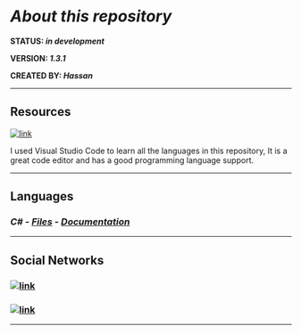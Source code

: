 # ***About this repository***

 **STATUS: *in development***

 **VERSION: *1.3.1***

 **CREATED BY: *Hassan***

---

## **Resources**

[![link](https://img.shields.io/badge/VSCode-0078D4?style=for-the-badge&logo=visual%20studio%20code&logoColor=white)](https://code.visualstudio.com)

I used Visual Studio Code to learn all the languages ​​in this repository, It is a great code editor and has a good programming language support.

---

## **Languages**

### ***C# - [Files](Files/) - [Documentation](https://learn.microsoft.com/pt-br/dotnet/csharp/)***

---

## **Social Networks**

### [![link](https://img.shields.io/badge/YouTube-FF0000?style=for-the-badge&logo=youtube&logoColor=white)](https://www.youtube.com/channel/UCA-lKzMkAvGGHxlAvMZZifQ)

### [![link](https://img.shields.io/badge/Twitter-%231DA1F2.svg?style=for-the-badge&logo=Twitter&logoColor=white)](https://twitter.com/Hassan_pls)

---
